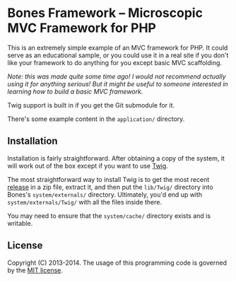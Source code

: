 Bones Framework – Microscopic MVC Framework for PHP
===================================================

This is an extremely simple example of an MVC framework for PHP. It could serve
as an educational sample, or you could use it in a real site if you don't like
your framework to do anything for you except basic MVC scaffolding.

*Note: this was made quite some time ago! I would not recommend
actually using it for anything serious! But it might be useful
to someone interested in learning how to build a basic MVC framework.*

Twig support is built in if you get the Git submodule for it.

There's some example content in the `application/` directory.

Installation
------------

Installation is fairly straightforward. After obtaining a copy of the system,
it will work out of the box except if you want to use
[Twig](https://github.com/fabpot/Twig/).

The most straightforward way to install Twig is to get the most recent
[release](https://github.com/fabpot/Twig/releases) in a zip file, extract it,
and then put the `lib/Twig/` directory into Bones's `system/externals/`
directory. Ultimately, you'd end up with `system/externals/Twig/` with all
the files inside there.

You may need to ensure that the `system/cache/` directory exists and is
writable.

License
-------

Copyright (C) 2013-2014. The usage of this programming code
is governed by the [MIT license](http://opensource.org/licenses/MIT).
